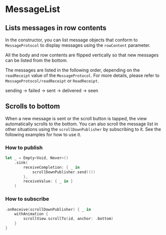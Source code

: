 # MessageList

## Lists messages in row contents

In the constructor, you can list message objects that conform to `MessageProtocol` to display messages using the `rowContent` parameter.

All the body and row contents are flipped vertically so that new messages can be listed from the bottom.

The messages are listed in the following order, depending on the `readReceipt` value of the `MessageProtocol`. For more details, please refer to `MessageProtocol/readReceipt` or `ReadReceipt`.

sending → failed → sent → delivered → seen

## Scrolls to bottom

When a new message is sent or the scroll button is tapped, the view automatically scrolls to the bottom. You can also scroll the message list in other situations using the `scrollDownPublisher` by subscribing to it. See the following examples for how to use it.

### How to publish

```swift
let _ = Empty<Void, Never>()
    .sink(
        receiveCompletion: { _ in
            scrollDownPublisher.send(())
        },
        receiveValue: { _ in }
    )
```

### How to subscribe

```swift
.onReceive(scrollDownPublisher) { _ in
    withAnimation {
        scrollView.scrollTo(id, anchor: .bottom)
    }
}
```
